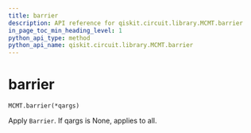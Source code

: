 ```yaml
---
title: barrier
description: API reference for qiskit.circuit.library.MCMT.barrier
in_page_toc_min_heading_level: 1
python_api_type: method
python_api_name: qiskit.circuit.library.MCMT.barrier
---
```


# barrier

<span id="qiskit.circuit.library.MCMT.barrier" />

`MCMT.barrier(*qargs)`

Apply `Barrier`. If qargs is None, applies to all.

